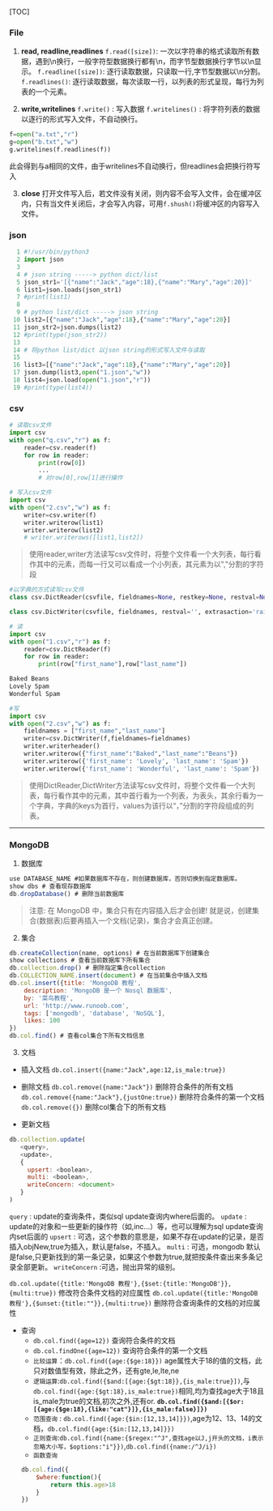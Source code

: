 [TOC]

### File

1. **read, readline,readlines**
`f.read([size])`: 一次以字符串的格式读取所有数据，遇到\n换行，一般字符型数据换行都有\n，而字节型数据换行字节以\n显示。
`f.readline([size])`: 逐行读取数据，只读取一行,字节型数据以\n分割。
`f.readlines()`: 逐行读取数据，每次读取一行，以列表的形式呈现，每行为列表的一个元素。

2. **write,writelines**
`f.write()` : 写入数据
`f.writelines()` : 将字符列表的数据以逐行的形式写入文件，不自动换行。
```python
f=open("a.txt","r")
g=open("b.txt","w")
g.writelines(f.readlines(f))
```
此会得到与a相同的文件，由于writelines不自动换行，但readlines会把换行符写入

3. **close**
打开文件写入后，若文件没有关闭，则内容不会写入文件，会在缓冲区内，只有当文件关闭后，才会写入内容，可用`f.shush()`将缓冲区的内容写入文件。

### json
```python
  1 #!/usr/bin/python3
  2 import json
  3 
  4 # json string -----> python dict/list
  5 json_str1='[{"name":"Jack","age":18},{"name":"Mary","age":20}]'
  6 list1=json.loads(json_str1)
  7 #print(list1)
  8 
  9 # python list/dict -----> json string
 10 list2=[{"name":"Jack","age":18},{"name":"Mary","age":20}]
 11 json_str2=json.dumps(list2)
 12 #print(type(json_str2))
 13 
 14 # 将python list/dict 以json string的形式写入文件与读取
 15 
 16 list3=[{"name":"Jack","age":18},{"name":"Mary","age":20}]
 17 json.dump(list3,open("1.json","w"))
 18 list4=json.load(open("1.json","r"))
 19 #print(type(list4))

```

### csv

```python
# 读取csv文件
import csv
with open("q.csv","r") as f:
    reader=csv.reader(f)
    for row in reader:
        print(row[0])
        ...
        # 对row[0],row[1]进行操作

# 写入csv文件
import csv
with open("2.csv","w") as f:
    writer=csv.writer(f)
    writer.writerow(list1)
    writer.writerow(list2)
    # writer.writerows([list1,list2])
```

> 使用reader,writer方法读写csv文件时，将整个文件看一个大列表，每行看作其中的元素，而每一行又可以看成一个小列表，其元素为以","分割的字符段

```python
#以字典的方式读写csv文件
class csv.DictReader(csvfile, fieldnames=None, restkey=None, restval=None, dialect='excel', *args, **kwds)

class csv.DictWriter(csvfile, fieldnames, restval='', extrasaction='raise', dialect='excel', *args, **kwds)
```
```python
# 读
import csv
with open("1.csv","r") as f:
    reader=csv.DictReader(f)
    for row in reader:
        print(row["first_name"],row["last_name"])

Baked Beans
Lovely Spam
Wonderful Spam

#写
import csv
with open("2.csv","w") as f:
    fieldnames = ["first_name","last_name"]
    writer=csv.DictWriter(f,fieldnames=fieldnames)
    writer.writerheader()
    writer.writerow({"first_name":"Baked","last_name":"Beans"})
    writer.writerow({'first_name': 'Lovely', 'last_name': 'Spam'})
    writer.writerow({'first_name': 'Wonderful', 'last_name': 'Spam'})
```
> 使用DictReader,DictWriter方法读写csv文件时，将整个文件看一个大列表，每行看作其中的元素，其中首行看为一个列表，为表头，其余行看为一个字典，字典的keys为首行，values为该行以“，”分割的字符段组成的列表。

---
### MongoDB

1. 数据库

```js
use DATABASE_NAME #如果数据库不存在，则创建数据库，否则切换到指定数据库。
show dbs # 查看现存数据库
db.dropDatabase() # 删除当前数据库
```

> 注意: 在 MongoDB 中，集合只有在内容插入后才会创建! 就是说，创建集合(数据表)后要再插入一个文档(记录)，集合才会真正创建。

2. 集合

```js
db.createCollection(name, options) # 在当前数据库下创建集合
show collections # 查看当前数据库下所有集合
db.collection.drop() # 删除指定集合collection
db.COLLECTION_NAME.insert(document) # 在当前集合中插入文档
db.col.insert({title: 'MongoDB 教程', 
    description: 'MongoDB 是一个 Nosql 数据库',
    by: '菜鸟教程',
    url: 'http://www.runoob.com',
    tags: ['mongodb', 'database', 'NoSQL'],
    likes: 100
})
db.col.find() # 查看col集合下所有文档信息
```

3. 文档

* 插入文档
`db.col.insert({name:"Jack",age:12,is_male:true})`

* 删除文档
`db.col.remove({name:"Jack"})`
删除符合条件的所有文档
`db.col.remove({name:"Jack"},{justOne:true})`
删除符合条件的第一个文档
`db.col.remove({})`
删除col集合下的所有文档

* 更新文档

```js
db.collection.update(
   <query>,
   <update>,
   {
     upsert: <boolean>,
     multi: <boolean>,
     writeConcern: <document>
   }
)
```

`query` : update的查询条件，类似sql update查询内where后面的。
`update` : update的对象和一些更新的操作符（如$,$inc...）等，也可以理解为sql update查询内set后面的
`upsert` : 可选，这个参数的意思是，如果不存在update的记录，是否插入objNew,true为插入，默认是false，不插入。
`multi` : 可选，mongodb 默认是false,只更新找到的第一条记录，如果这个参数为true,就把按条件查出来多条记录全部更新。
`writeConcern` :可选，抛出异常的级别。

`db.col.update({title:'MongoDB 教程'},{$set:{title:'MongoDB'}},{multi:true})`
修改符合条件文档的对应属性
`db.col.update({title:'MongoDB 教程'},{$unset:{title:""}},{multi:true})`
删除符合查询条件的文档的对应属性

* 查询
    * `db.col.find({age=12})`
查询符合条件的文档
    * `db.col.findOne({age=12})`
查询符合条件的第一个文档
    * `比较运算`：`db.col.find({age:{$ge:18}})`
age属性大于18的值的文档，此只对数值型有效，除此之外，还有gte,le,lte,ne
    * `逻辑运算`:`db.col.find({$and:[{age:{$gt:18}},{is_male:true}])`,与`db.col.find({age:{$gt:18},is_male:true})`相同,均为查找age大于18且is_male为true的文档,初次之外,还有or. 
    **`db.col.find({$and:[{$or:[{age:{$ge:18},{like:"cat"}]},{is_male:false}]})`**
    * `范围查询` : `db.col.find({age:{$in:[12,13,14]}})`,age为12、13、14的文档，`db.col.find({age:{$in:[12,13,14]}})`
    * `正则查询`:`db.col.find({name:{$regex:"^J",查找age以J,j开头的文档，i表示忽略大小写，$options:"i"}})`,`db.col.find({name:/^J/i})`
    * `函数查询`
    ```javascript
    db.col.find({
        $where:function(){
            return this.age>18
        }
    })
    ```